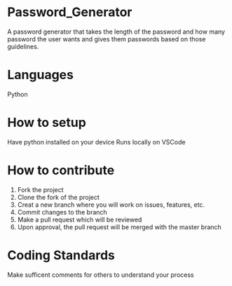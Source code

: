 # Password_Generator
A password generator that takes the length of the password and how many password the user wants and gives them passwords based on those guidelines.

# Languages 
Python

# How to setup
Have python installed on your device
Runs locally on VSCode

# How to contribute 
1. Fork the project
2. Clone the fork of the project
3. Creat a new branch where you will work on issues, features, etc.
4. Commit changes to the branch
5. Make a pull request which will be reviewed 
6. Upon approval, the pull request will be merged with the master branch 

# Coding Standards 
Make sufficent comments for others to understand your process 
